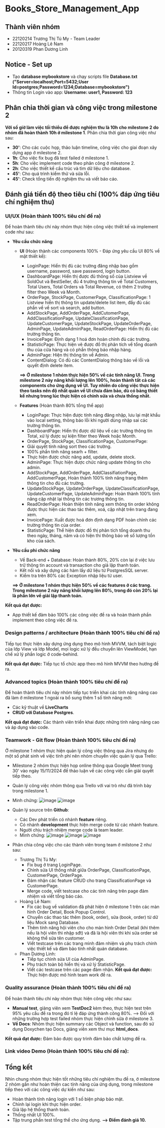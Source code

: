 # Books_Store_Management_App

## Thành viên nhóm 
- 22120214 Trương Thị Tú My - Team Leader
- 22120217 Hoàng Lê Nam
- 20120319 Phan Dương Linh

## Notice - Set up 
- Tạo **database mybookstore** và chạy scripts file **Database.txt ("Server=localhost;Port=5432;User Id=postgres;Password=1234;Database=mybookstore")**
- Thông tin Login vào app: **Username: user1, Password: 123**
  
## Phân chia thời gian và công việc trong milestone 2
**Với số giờ làm việc tối thiểu để được nghiệm thu là 10h cho milestone 2 do nhóm đã hoàn thành 10h ở milestone 1**. Phân chia thời gian công việc như sau:
- **30'**: Cho các cuộc họp, thảo luận timeline, công việc cho giai đoạn xây dựng app ở milestone 2.
- **1h**: Cho việc fix bug đã test failed ở milestone 1.
- **5h**: Cho việc implement code theo phân công ở milestone 2.
- **2h**: Cho việc thiết kế cấu trúc và tìm dữ liệu cho database.
- **45'**: Cho quá trình kiểm thử và sửa lỗi.
- **45'**: Check tổng tiến độ nghiệm thu và viết báo cáo.

## Đánh giá tiến độ theo tiêu chí (100% đáp ứng tiêu chí nghiệm thu)

### UI/UX (Hoàn thành 100% tiêu chí đề ra)
Để hoàn thành tiêu chí này nhóm thực hiện công việc thiết kế và implement code như sau:
- **Yêu cầu chức năng**
  - **UI** (Hoàn thành các components 100% - Đáp ứng yêu cầu UI 80% về mặt thiết kế): 
    -	LoginPage: Hiển thị đủ các trường đăng nhập bao gồm username, password, save password, login button.
    -	DashboardPage: Hiển thị được đủ thông số của Listview về SoldOut và BestSeller, đủ 4 trường thông tin về Total Customers, Total Users, Total Orders và Total Revenue, có thêm 2 trường filter theo Week và Month.
    -	OrderPage, StockPage, CustomerPage, ClassificationPage: 1 Listview hiển thị thông tin update/delete list item, đầy đủ các phần về về sort và search, add button.
    -	 AddStockPage, AddOrderPage, AddCutomerPage, AddClassificationPage, UpdateClassificationPage, UpdateCustomerPage,  UpdateStockPage, UpdateOrderPage, AdminPage, UpdateAdminPage, ReadOrderPage: Hiển thị đủ các trường thông tin.
    -	InvoicePage: Định dạng 1 hoá đơn hoàn chỉnh đủ các trường.
    -	StatisticPage: Thực hiện vẽ được đồ thị phân tích về tổng doanh thu của cửa hàng và có phần thông báo nhập hàng.
    -	AdminPage: Hiện thị thông tin về Admin.
    -	ContentDialog: Có đủ các ContentDialog thông báo về lỗi và quyết định delete item.
    
    **==> Ở milestone 1 nhóm thực hiện 50% về các tính năng UI. Trong milestone 2 này nâng khối lượng lên 100%, hoàn thành tất cả các components cho ứng dụng về UI. Tuy nhiên do công việc thực hiện theo tasks nên độ nhất quán về UI chưa đảm bảo, dù có bảng thiết kế nhưng trong lúc thực hiện có chỉnh sửa và chưa thống nhất.**

  - **Features** (Hoàn thành 80% tổng thể app)
    -	LoginPage: Thực hiện được tính năng đăng nhập, lưu lại mật khẩu vào local setting, thông báo lỗi khi người dùng nhập sai các trường thông tin.
    -	DashboardPage: Hiển thị được dữ liệu về các trường thông tin Total, xử lý được sự kiện filter theo Week hoặc Month.
    -	OrderPage, StockPage, ClassificationPage, CustomerPage:
    + Giải quyết tính năng sort theo các trường.
    + 100% phần tính năng searh + filter.
    + Thực hiện được chức năng add, update, delete stock.
    -	AdminPage: Thực hiện được chức năng update thông tin cho admin.
    -	AddStockPage, AddOrderPage, AddClassifiationPage, AddCustomerPage, Hoàn thành 100% tính năng trang thêm thông tin cho đủ các trường.
    -	UpdateStockPage, UpdateOrderPage, UpdateClassificationPage, UpdateCustomerPage, UpdateAdminPage: Hoàn thành 100% tính năng cập nhật lại thông tin các trương thông tin.
    -	ReadOrderPage: Hoàn thiện tính năng xem thông tin order không được thực hiện các thao tác thêm, xoá, cập nhật trên trang đang xem.
    -	InvoicePage: Xuất được hoá đơn định dạng PDF hoàn chỉnh các trường thông tin của order.
    -	StatisticPage: Thể hiện được đồ thị phân tích tổng doanh thu theo ngày, tháng, năm và có hiện thi thông báo về số lượng tồn kho của sách.
    
- **Yêu cầu phi chức năng**
    - Về Back-end + Database: Hoàn thành 80%, 20% còn lại ở việc lưu trữ thông tin account và transaction cho giả lập thanh toán.
    - Kết nối và xây dựng các hàm lấy dữ liệu từ PostgresSQL server.
    - Kiểm tra trên 80% các Exception  nhập liệu từ user.

    **==>	Ở milestone 1 nhóm thực hiện 50% về các features ở các trang. Trong milestone 2 này nâng khối lượng lên 80%, trong đó còn 20% lại là phần lớn về giải lập thanh toán.**

**Kết quả đạt được:**
- App thiết kế đảm bảo 100% các công việc đề ra và hoàn thành phần implement theo công việc đề ra.

### Design patterns / architecture (Hoàn thành 100% tiêu chí đề ra)
Tiếp tục thực hiện xây dựng ứng dụng theo mô hình MVVM, tách biệt logic của lớp View và lớp Model, mọi logic xử lý đều chuyển lên ViewModel, hạn chế xử lý phần logic ở code-behind.

**Kết quả đạt được:**
Tiếp tục tổ chức app theo mô hình MVVM theo hướng đề ra.

### Advanced topics (Hoàn thành 100% tiêu chí đề ra)
Để hoàn thành tiêu chí này nhóm tiếp tục triển khai các tính năng nâng cao đã làm ở milestone 1 ngoài ra bổ sung thêm 1 số tính năng mới:
- Các kỹ thuật về **LiveCharts**
- **CRUD với Database Postgres**.

**Kết quả đạt được:**
Các thành viên triển khai được những tính năng nâng cao và áp dụng vào code.

### Teamwork - Git flow (Hoàn thành 100% tiêu chí đề ra)
Ở milestone 1 nhóm thực hiện quản lý công việc thông qua Jira nhưng do một số phát sinh về việc tính phí nên nhóm chuyển việc quản lý qua Trello:
- Milestone 2 nhóm thực hiện họp online thông qua Google Meet trong 30' vào ngày 15/11/2024 để thảo luận về các công việc cần giải quyết tiếp theo.
- Quản lý công việc nhóm thông qua Trello với vai trò như đã trình bày trong milestone 1.
- Minh chứng:
![image](https://github.com/user-attachments/assets/defb4330-3318-4068-9416-9241400eb9a8)
![image](https://github.com/user-attachments/assets/fbb5f728-b3b7-4a0b-a620-6ecec0bc1d3e)

- Quản lý source trên **Github**:
  - Các Dev phát triển có nhánh **feature** riêng.
  - Có nhánh **development** thực hiện merge code từ các nhánh feature.
  - Người chịu trách nhiệm merge code là team leader.
  - Minh chứng:
![image](https://github.com/user-attachments/assets/7918bf2e-bc98-44b3-999c-aa971be9d065)
![image](https://github.com/user-attachments/assets/7a74c5a4-7aa7-48d1-9e4d-f961e57dd0e4)
![image](https://github.com/user-attachments/assets/8d76b59c-bf99-4911-90dd-26283f37a3a5)

- Phân chia công việc cho các thành viên trong team ở milstone 2 như sau:
  - Trương Thị Tú My:
    + Fix bug ở trang LoginPage.
    + Chỉnh sửa UI thống nhất giữa OrderPage, ClassificationPage, CustomerPage, OrderPage.
    + Đảm nhận các feature CRUD cho trang ClassificationPage và CustomerPage.
    + Merge code, viết testcase cho các tính năng trên page đảm nhiệm và viết tổng báo cáo.
  - Hoàng Lê Nam: 
    + Fix các bug về validation đã phát hiện ở milestone 1 trên các màn hình Order Detail, Book Popup Control.
    + Chuyển các thao tác thêm (book, order), sửa (book, order) từ dữ liệu Mock sang Database.
    + Thêm tính năng hội viên cho cho màn hình Order Detail (khi thêm nếu là hội viên thì nhập sđt) và đã là hội viên thì khi sửa order sẽ không thể sửa tên customer.
    + Viết testcase trên các trang mình đảm nhiệm và phụ trách chính việc thiết kế và đảm bảo tính nhất quán database.
  - Phan Dương Linh:
    + Tiếp tục chỉnh sửa UI của AdminPage.
    + Phụ trách toàn bộ hiển thị và xử lý StatisticPage.
    + Viết các testcase trên các page đảm nhận.
**Kết quả đạt được:**
Thực hiện được mô hình team work đề ra.

### Quality assurance (Hoàn thành 100% tiêu chí đề ra)
Để hoàn thành tiêu chí này nhóm thực hiện công việc như sau:
- **Manual test**, giảng viên xem **TestDoc2** kèm theo, thực hiện test trên 95% yêu cầu đề ra trong đó tỉ lệ đáp ứng thành công 80%.
     --> Đối với những trường hợp test failed nhóm thực hiện chỉnh sửa ở milestone 3.
- **Về Docs**: Nhóm thực hiện summary các Object và function, sau đó sử dụng Doxychen tạo Docs, giảng viên xem thư mục **html_docs**.

**Kết quả đạt được:**
Đảm bảo được quy trình đảm bảo chất lượng đề ra.

### Link video Demo (Hoàn thành 100% tiêu chí đề ra):

## Tổng kết
Nhìn chung nhóm thực hiện tốt những tiêu chí nghiệm thu đề ra, ở milestone 2 nhóm gần như hoàn thiện cac tính năng của ứng dụng, trong milestone tiếp theo với các công việc dự kiến như sau:
- Hoàn thành tính năng login với 1 số biện pháp bảo mật.
- Chỉnh lại login khi thực hiện order.
- Giả lập hệ thống thanh toán.
- Thống nhất UI 100%.
- Tập trung phần test tổng thể cho ứng dụng.
    **--> Điểm đánh giá 10.**
